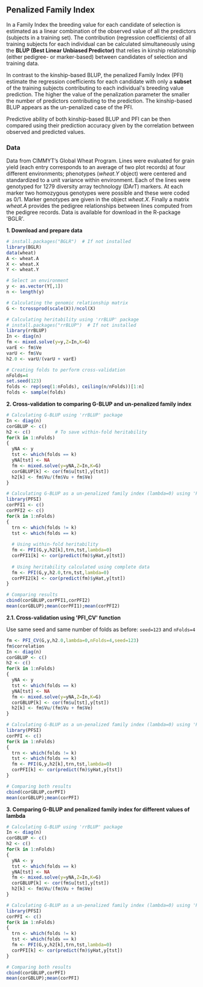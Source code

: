 ## Penalized Family Index
In a Family Index the breeding value for each candidate of selection is estimated as a linear combination of the observed value of all the predictors (subjects in a training set). The contribution (regression coefficients) of all training subjects for each individual can be calculated simultaneously using the **BLUP (Best Linear Unbiased Predictor)** that relies in kinship relationship (either pedigree- or marker-based) between candidates of selection and training data. 

In contrast to the kinship-based BLUP, the penalized Family Index (PFI) estimate the regression coefficients for each candidate with only a **subset** of the training subjects contributing to each individual's breeding value prediction. The higher the value of the penalization parameter the smaller the number of predictors contributing to the prediction. The kinship-based BLUP appears as the un-penalized case of the PFI. 

Predictive ability of both kinship-based BLUP and PFI can be then compared using their prediction accuracy given by the correlation between observed and predicted values.

### Data
Data from CIMMYT’s Global Wheat Program. Lines were evaluated for grain yield (each entry corresponds to an average of two plot records) at four different environments; phenotypes (*wheat.Y* object) were centered and standardized to a unit variance within environment. Each of the lines were genotyped for 1279 diversity array technology (DArT) markers. At each marker two homozygous genotypes were possible and these were coded as 0/1. Marker genotypes are given in the object *wheat.X*. Finally a matrix *wheat.A* provides the pedigree relationships between lines computed from the pedigree records. Data is available for download in the R-package 'BGLR'.

**1. Download and prepare data**
```r
# install.packages("BGLR")  # If not installed
library(BGLR)
data(wheat)
A <- wheat.A
X <- wheat.X
Y <- wheat.Y

# Select an environment
y <- as.vector(Y[,1])
n <- length(y)

# Calculating the genomic relationship matrix
G <- tcrossprod(scale(X))/ncol(X)

# Calculating heritability using 'rrBLUP' package
# install.packages("rrBLUP")  # If not installed
library(rrBLUP)
In <- diag(n)
fm <- mixed.solve(y=y,Z=In,K=G)
varE <- fm$Ve
varU <- fm$Vu
h2.0 <- varU/(varU + varE)

# Creating folds to perform cross-validation
nFolds=4
set.seed(123)
folds <- rep(seq(1:nFolds), ceiling(n/nFolds))[1:n]
folds <- sample(folds)
```

**2. Cross-validation to comparing G-BLUP and un-penalized family index**
```r
# Calculating G-BLUP using 'rrBLUP' package
In <- diag(n)
corGBLUP <- c()
h2 <- c()         # To save within-fold heritability
for(k in 1:nFolds)
{
  yNA <- y
  tst <- which(folds == k)
  yNA[tst] <- NA
  fm <- mixed.solve(y=yNA,Z=In,K=G)
  corGBLUP[k] <- cor(fm$u[tst],y[tst])
  h2[k] <- fm$Vu/(fm$Vu + fm$Ve)
}

# Calculating G-BLUP as a un-penalized family index (lambda=0) using 'PFSI' package
library(PFSI)
corPFI1 <- c()
corPFI2 <- c()
for(k in 1:nFolds)
{
  trn <- which(folds != k)
  tst <- which(folds == k) 
  
  # Using within-fold heritability
  fm <- PFI(G,y,h2[k],trn,tst,lambda=0)
  corPFI1[k] <- cor(predict(fm)$yHat,y[tst])
  
  # Using heritability calculated using complete data
  fm <- PFI(G,y,h2.0,trn,tst,lambda=0)
  corPFI2[k] <- cor(predict(fm)$yHat,y[tst])
}

# Comparing results
cbind(corGBLUP,corPFI1,corPFI2)
mean(corGBLUP);mean(corPFI1);mean(corPFI2)
```

  **2.1. Cross-validation using 'PFI_CV' function**
  
Use same seed and same number of folds as before: `seed=123` and `nFolds=4`
```r
fm <- PFI_CV(G,y,h2.0,lambda=0,nFolds=4,seed=123)
fm$correlation
In <- diag(n)
corGBLUP <- c()
h2 <- c()
for(k in 1:nFolds)
{
  yNA <- y
  tst <- which(folds == k)
  yNA[tst] <- NA
  fm <- mixed.solve(y=yNA,Z=In,K=G)
  corGBLUP[k] <- cor(fm$u[tst],y[tst])
  h2[k] <- fm$Vu/(fm$Vu + fm$Ve)
}

# Calculating G-BLUP as a un-penalized family index (lambda=0) using 'PFSI' package
library(PFSI)
corPFI <- c()
for(k in 1:nFolds)
{
  trn <- which(folds != k)
  tst <- which(folds == k) 
  fm <- PFI(G,y,h2[k],trn,tst,lambda=0)
  corPFI[k] <- cor(predict(fm)$yHat,y[tst])
}

# Comparing both results
cbind(corGBLUP,corPFI)
mean(corGBLUP);mean(corPFI)
```

**3. Comparing G-BLUP and penalized family index for different values of lambda**
```r
# Calculating G-BLUP using 'rrBLUP' package
In <- diag(n)
corGBLUP <- c()
h2 <- c()
for(k in 1:nFolds)
{
  yNA <- y
  tst <- which(folds == k)
  yNA[tst] <- NA
  fm <- mixed.solve(y=yNA,Z=In,K=G)
  corGBLUP[k] <- cor(fm$u[tst],y[tst])
  h2[k] <- fm$Vu/(fm$Vu + fm$Ve)
}

# Calculating G-BLUP as a un-penalized family index (lambda=0) using 'PFSI' package
library(PFSI)
corPFI <- c()
for(k in 1:nFolds)
{
  trn <- which(folds != k)
  tst <- which(folds == k) 
  fm <- PFI(G,y,h2[k],trn,tst,lambda=0)
  corPFI[k] <- cor(predict(fm)$yHat,y[tst])
}

# Comparing both results
cbind(corGBLUP,corPFI)
mean(corGBLUP);mean(corPFI)
```
